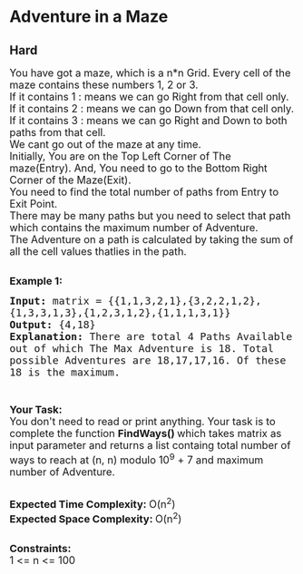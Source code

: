 # Adventure in a Maze
## Hard
<div class="problems_problem_content__Xm_eO"><p><span style="font-size:18px">You have got&nbsp;a maze, which is a n*n&nbsp;Grid. Every cell of the maze contains these numbers 1, 2 or 3.&nbsp;<br>
If it contains&nbsp;</span><span style="font-size:18px">1 :</span><span style="font-size:18px"> means we can go Right from that cell only.<br>
If it contains&nbsp;</span><span style="font-size:18px">2 :</span><span style="font-size:18px"> means we can go Down from that cell only.<br>
If it contains&nbsp;</span><span style="font-size:18px">3 :</span><span style="font-size:18px"> means we can go Right and Down to both paths from that cell.</span><br>
<span style="font-size:18px">We cant go out of the maze at any time.<br>
Initially, You are on the Top Left Corner of The maze(Entry). And, You need to go to the Bottom Right Corner of the Maze(Exit).<br>
You need to find the total number of paths from Entry to Exit Point.<br>
There may be many paths but you need to select that path which contains the maximum number of Adventure.<br>
The Adventure on a path is calculated by taking the sum of all the cell values thatlies</span><span style="font-size:18px"> in the path.</span><br>
&nbsp;</p>

<p><span style="font-size:18px"><strong>Example 1:</strong></span></p>

<pre><span style="font-size:18px"><strong>Input: </strong>matrix = {{1,1,3,2,1},{3,2,2,1,2},
{1,3,3,1,3},{1,2,3,1,2},{1,1,1,3,1}}
<strong>Output: </strong>{4,18}
<strong>Explanation: </strong>There are total 4 Paths Available 
out of which The Max Adventure is 18. Total 
possible Adventures are 18,17,17,16. Of these 
18 is the maximum.</span>
</pre>

<p>&nbsp;</p>

<p><span style="font-size:18px"><strong>Your Task:</strong><br>
You don't need to read or print anything. Your task is to complete the function&nbsp;<strong>FindWays()&nbsp;</strong>which takes matrix as input parameter and returns a list containg total number of ways to reach at (n, n) modulo 10<sup>9</sup>&nbsp;+ 7 and maximum number of Adventure.</span><br>
&nbsp;</p>

<p><span style="font-size:18px"><strong>Expected Time Complexity:&nbsp;</strong>O(n<sup>2</sup>)<br>
<strong>Expected Space Complexity:&nbsp;</strong>O(n<sup>2</sup>)</span><br>
&nbsp;</p>

<p><span style="font-size:18px"><strong>Constraints:</strong><br>
1 &lt;= n &lt;= 100&nbsp;</span></p>
</div>